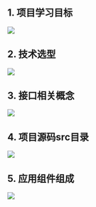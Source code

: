 ## 1. 项目学习目标
![](https://i.imgur.com/JbGldss.jpg)

## 2. 技术选型
![](https://i.imgur.com/keKQNkR.png)

## 3. 接口相关概念
![](https://i.imgur.com/WnxCzE2.png)

## 4. 项目源码src目录
![](https://i.imgur.com/DchptCu.png)

## 5. 应用组件组成
![](https://i.imgur.com/qRuiaz2.png)